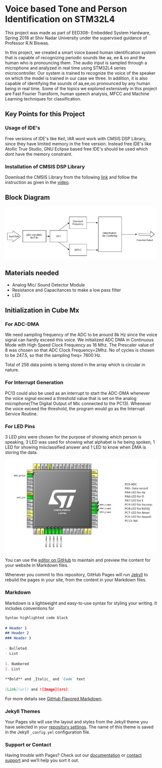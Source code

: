 # Voice based Tone and Person Identification on STM32L4

This project was made as part of EED308- Embedded System Hardware, Spring 2018 at Shiv Nadar University under the supervised guidance of Professor R.N Biswas.

In this project, we created a smart voice based human identification system that is capable of recognizing periodic sounds like aa, ee & oo and the human who is pronouncing them. The audio input is sampled through a microphone and analyzed in real time using STM32L4 series microcontroller. Our system is trained to recognize  the voice of the speaker on which the model is trained in our case we three. In addition, it is also capable of identifying the sounds of aa,ee,oo pronounced by any human being  in real time. Some of the topics we explored extensively in this project are Fast Fourier Transform, human speech analysis, MFCC and Machine Learning techniques for classification.

## Key Points for this Project 

### Usage of IDE's

Free versions of IDE's like Keil, IAR wont work with CMSIS DSP Library, since they have limited memory in the free version. Instead free IDE's like Atollic True Studio, GNU Eclipse based free IDE's should be used which dont have the memory constraint.

### Installation of CMSIS DSP Library

Download the CMSIS Library from the following [link](https://github.com/ARM-software/CMSIS_5) and follow the instruction as given in the [video](https://www.youtube.com/watch?v=dLHkYlF3suc&feature=youtu.be).

## Block Diagram

![Procedure](images/Procedure.JPG)

## Materials needed
- Analog Mic/ Sound Detector Module
- Resistance and Capacitances to make a low pass filter
- LED


## Initialization in Cube Mx

### For ADC-DMA
We need sampling frequency of the ADC to be around 8k Hz since the voice signal can hardly exceed this voice.
We initialized ADC DMA in Continuous Mode with High Speed Clock Frequency as 16 Mhz. The Prescaler value of 8 was chosen so that ADC Clock Frequency=2Mhz. No of cycles is chosen to be 247.5, so that the sampling freq= 7600 Hz.

Total of 256 data points is being stored in the array which is circular in nature.


### For Interrupt Generation

PC13 could also be used as an interrupt to start the ADC-DMA whenever the voice signal exceed a threshold value that is set on the analog microphone(The Digital Output of Mic connected to the PC13). Whenever the voice exceed the threshold, the program would go as the Interrupt Service Routine.


### For LED Pins
3 LED pins were chosen for the purpose of showing which person is speaking, 3 LED was used for showing what alphabet is he being spoken, 1 LED for showing misclassified answer and 1 LED to know when DMA is storing the data.

![PIN Diagram](images/Pin_diagram.JPG)




You can use the [editor on GitHub](https://github.com/KshitijSrivastava/Voice-Based-Tone-Classification-and-Person-Identification/edit/master/index.md) to maintain and preview the content for your website in Markdown files.

Whenever you commit to this repository, GitHub Pages will run [Jekyll](https://jekyllrb.com/) to rebuild the pages in your site, from the content in your Markdown files.

### Markdown

Markdown is a lightweight and easy-to-use syntax for styling your writing. It includes conventions for

```markdown
Syntax highlighted code block

# Header 1
## Header 2
### Header 3

- Bulleted
- List

1. Numbered
2. List

**Bold** and _Italic_ and `Code` text

[Link](url) and ![Image](src)
```

For more details see [GitHub Flavored Markdown](https://guides.github.com/features/mastering-markdown/).

### Jekyll Themes

Your Pages site will use the layout and styles from the Jekyll theme you have selected in your [repository settings](https://github.com/KshitijSrivastava/Voice-Based-Tone-Classification-and-Person-Identification/settings). The name of this theme is saved in the Jekyll `_config.yml` configuration file.

### Support or Contact

Having trouble with Pages? Check out our [documentation](https://help.github.com/categories/github-pages-basics/) or [contact support](https://github.com/contact) and we’ll help you sort it out.
